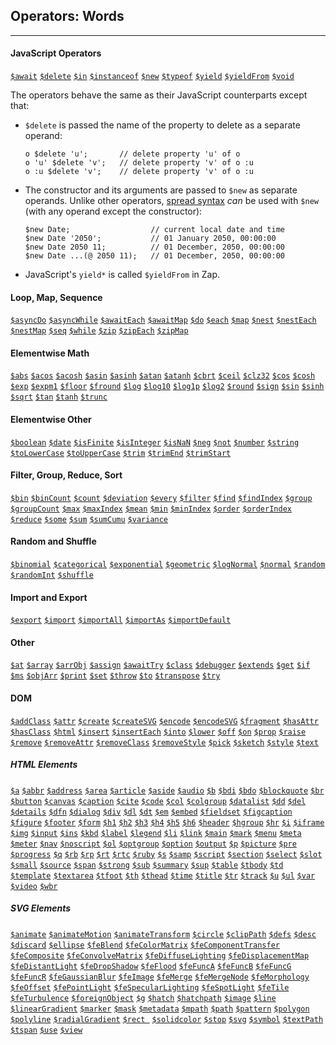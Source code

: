## Operators: Words

---

#### JavaScript Operators

[`$await`](https://developer.mozilla.org/en-US/docs/Web/JavaScript/Reference/Operators/await) [`$delete`](https://developer.mozilla.org/en-US/docs/Web/JavaScript/Reference/Operators/delete) [`$in`](https://developer.mozilla.org/en-US/docs/Web/JavaScript/Reference/Operators/in) [`$instanceof`](https://developer.mozilla.org/en-US/docs/Web/JavaScript/Reference/Operators/instanceof) [`$new`](https://developer.mozilla.org/en-US/docs/Web/JavaScript/Reference/Operators/new) [`$typeof`](https://developer.mozilla.org/en-US/docs/Web/JavaScript/Reference/Operators/typeof) [`$yield`](https://developer.mozilla.org/en-US/docs/Web/JavaScript/Reference/Operators/yield) [`$yieldFrom`](https://developer.mozilla.org/en-US/docs/Web/JavaScript/Reference/Operators/yield*) [`$void`](https://developer.mozilla.org/en-US/docs/Web/JavaScript/Reference/Operators/void)   

The operators behave the same as their JavaScript counterparts except that:

  * `$delete` is passed the name of the property to delete as a separate operand:

    ```
    o $delete 'u';       // delete property 'u' of o
    o 'u' $delete 'v';   // delete property 'v' of o :u
    o :u $delete 'v';    // delete property 'v' of o :u
    ```
  
  * The constructor and its arguments are passed to `$new` as separate operands. Unlike other operators, [spread syntax](?Spread) _can_ be used with `$new` (with any operand except the constructor):

    ```
    $new Date;                  // current local date and time
    $new Date '2050';           // 01 January 2050, 00:00:00
    $new Date 2050 11;          // 01 December, 2050, 00:00:00
    $new Date ...(@ 2050 11);   // 01 December, 2050, 00:00:00
    ```

  * JavaScript's `yield*` is called `$yieldFrom` in Zap.

#### Loop, Map, Sequence

[`$asyncDo`](?Generators#do-and-while) [`$asyncWhile`](?Generators#do-and-while) 
[`$awaitEach`](?Loops#async-loops) [`$awaitMap`](?Loops#async-loops)  [`$do`](?Generators#do-and-while) [`$each`](?Loops)  [`$map`](?Loops) [`$nest`](?Generators#nest) [`$nestEach`](?Loops#nested-loops) [`$nestMap`](?Loops#nested-loops) [`$seq`](?Generators#seq) [`$while`](?Generators#do-and-while) [`$zip`](?Generators#zip) [`$zipEach`](?Loops#zipped-loops) [`$zipMap`](?Loops#zipped-loops) 

#### Elementwise Math

[`$abs`](?Elementwise) [`$acos`](?Elementwise) [`$acosh`](?Elementwise) [`$asin`](?Elementwise) [`$asinh`](?Elementwise) [`$atan`](?Elementwise) [`$atanh`](?Elementwise) [`$cbrt`](?Elementwise) [`$ceil`](?Elementwise) [`$clz32`](?Elementwise) [`$cos`](?Elementwise) [`$cosh`](?Elementwise) [`$exp`](?Elementwise) [`$expm1`](?Elementwise) [`$floor`](?Elementwise) [`$fround`](?Elementwise) [`$log`](?Elementwise) [`$log10`](?Elementwise) [`$log1p`](?Elementwise)  [`$log2`](?Elementwise) [`$round`](?Elementwise) [`$sign`](?Elementwise) [`$sin`](?Elementwise) [`$sinh`](?Elementwise) [`$sqrt`](?Elementwise) [`$tan`](?Elementwise) [`$tanh`](?Elementwise) [`$trunc`](?Elementwise)

#### Elementwise Other

[`$boolean`](?Elementwise) [`$date`](?Elementwise) [`$isFinite`](?Elementwise) [`$isInteger`](?Elementwise) [`$isNaN`](?Elementwise) [`$neg`](?Elementwise) [`$not`](?Elementwise) [`$number`](?Elementwise) [`$string`](?Elementwise) [`$toLowerCase`](?Elementwise) [`$toUpperCase`](?Elementwise) [`$trim`](?Elementwise) [`$trimEnd`](?Elementwise) [`$trimStart`](?Elementwise)   

#### Filter, Group, Reduce, Sort

[`$bin`](?Order-and-Bin#bin)  [`$binCount`](?Order-and-Bin#bin) [`$count`](?Reduce#count) [`$deviation`](?Reduce#sum) [`$every`](?Reduce#every) [`$filter`](?Filter-and-Group#filter)  [`$find`](?Reduce#find) [`$findIndex`](?Reduce#find) [`$group`](?Filter-and-Group#group) [`$groupCount`](?Filter-and-Group#group) [`$max`](?Reduce#min) [`$maxIndex`](?Reduce#min) [`$mean`](?Reduce#sum) [`$min`](?Reduce#min) [`$minIndex`](?Reduce#min) [`$order`](?Order-and-Bin#order) [`$orderIndex`](?Order-and-Bin#order) [`$reduce`](?Reduce) [`$some`](?Reduce#every) [`$sum`](?Reduce#sum) [`$sumCumu`](?Reduce#sum-cumu) [`$variance`](?Reduce#sum)

#### Random and Shuffle
[`$binomial`](?Random-and-Shuffle#binomial) [`$categorical`](?Random-and-Shuffle#categorical) [`$exponential`](?Random-and-Shuffle#exponential) [`$geometric`](?Random-and-Shuffle#geometric) [`$logNormal`](?Random-and-Shuffle#log-normal) [`$normal`](?Random-and-Shuffle#normal) [`$random`](?Random-and-Shuffle#random) [`$randomInt`](?Random-and-Shuffle#random-int) [`$shuffle`](?Random-and-Shuffle#shuffle)

#### Import and Export
[`$export`](?Import-and-Export#export) [`$import`](?Import-and-Export#import) [`$importAll`](?Import-and-Export#import-all)  [`$importAs`](?Import-and-Export#import-as) [`$importDefault`](?Import-and-Export#import-default)

#### Other

[`$at`](?Get-Property#at) [`$array`](?Spread#array)  [`$arrObj`](?Tabular-Data#array-of-objects) [`$assign`](?Set-Property#copy-properties) [`$awaitTry`](?Errors) [`$class`](?Object-Oriented-Programming#extends-example) [`$debugger`](?Print-and-Debug#debugger) [`$extends`](?Object-Oriented-Programming#extends-example) [`$get`](?Get-Property#get) [`$if`](?Conditional) [`$ms`](?Print-and-Debug#ms) [`$objArr`](?Tabular-Data#object-of-arrays) [`$print`](?Print-and-Debug#print) [`$set`](?Set-Property#set) [`$throw`](?Errors) [`$to`](?Set-Property#to) [`$transpose`](?Tabular-Data#transpose) [`$try`](?Errors)

#### DOM

[`$addClass`](?DOM#add-class) [`$attr`](?DOM#attr) [`$create`](?DOM#create) [`$createSVG`](?DOM#create) [`$encode`](?DOM#encode) [`$encodeSVG`](?DOM#encode) [`$fragment`](?DOM#fragment) [`$hasAttr`](?DOM#has-attr) [`$hasClass`](?DOM#has-attr) [`$html`](?DOM#html) [`$insert`](?DOM#insert) [`$insertEach`](?DOM#insert-each) [`$into`](?DOM#into) [`$lower`](?DOM#lower) [`$off`](?DOM#on) [`$on`](?DOM#on) [`$prop`](?DOM#attr) [`$raise`](?DOM#lower) [`$remove`](?DOM#remove) [`$removeAttr`](?DOM#remove-attr) [`$removeClass`](?DOM#add-class) [`$removeStyle`](?DOM#remove-attr)  [`$pick`](?DOM#pick) [`$sketch`](?DOM#sketch) [`$style`](?DOM#attr) [`$text`](?DOM#html)

##### HTML Elements

[`$a`](?DOM#create-convenience) [`$abbr`](?DOM#create-convenience) [`$address`](?DOM#create-convenience) [`$area`](?DOM#create-convenience) [`$article`](?DOM#create-convenience) [`$aside`](?DOM#create-convenience) [`$audio`](?DOM#create-convenience) [`$b`](?DOM#create-convenience) [`$bdi`](?DOM#create-convenience) [`$bdo`](?DOM#create-convenience) [`$blockquote`](?DOM#create-convenience) [`$br`](?DOM#create-convenience) [`$button`](?DOM#create-convenience) [`$canvas`](?DOM#create-convenience) [`$caption`](?DOM#create-convenience) [`$cite`](?DOM#create-convenience) [`$code`](?DOM#create-convenience) [`$col`](?DOM#create-convenience) [`$colgroup`](?DOM#create-convenience) [`$datalist`](?DOM#create-convenience) [`$dd`](?DOM#create-convenience) [`$del`](?DOM#create-convenience) [`$details`](?DOM#create-convenience) [`$dfn`](?DOM#create-convenience) [`$dialog`](?DOM#create-convenience) [`$div`](?DOM#create-convenience) [`$dl`](?DOM#create-convenience) [`$dt`](?DOM#create-convenience) [`$em`](?DOM#create-convenience) [`$embed`](?DOM#create-convenience) [`$fieldset`](?DOM#create-convenience) [`$figcaption`](?DOM#create-convenience) [`$figure`](?DOM#create-convenience) [`$footer`](?DOM#create-convenience) [`$form`](?DOM#create-convenience) [`$h1`](?DOM#create-convenience) [`$h2`](?DOM#create-convenience) [`$h3`](?DOM#create-convenience) [`$h4`](?DOM#create-convenience) [`$h5`](?DOM#create-convenience) [`$h6`](?DOM#create-convenience) [`$header`](?DOM#create-convenience) [`$hgroup`](?DOM#create-convenience) [`$hr`](?DOM#create-convenience) [`$i`](?DOM#create-convenience) [`$iframe`](?DOM#create-convenience) [`$img`](?DOM#create-convenience) [`$input`](?DOM#create-convenience) [`$ins`](?DOM#create-convenience) [`$kbd`](?DOM#create-convenience) [`$label`](?DOM#create-convenience) [`$legend`](?DOM#create-convenience) [`$li`](?DOM#create-convenience) [`$link`](?DOM#create-convenience) [`$main`](?DOM#create-convenience) [`$mark`](?DOM#create-convenience) [`$menu`](?DOM#create-convenience) [`$meta`](?DOM#create-convenience) [`$meter`](?DOM#create-convenience) [`$nav`](?DOM#create-convenience) [`$noscript`](?DOM#create-convenience) [`$ol`](?DOM#create-convenience) [`$optgroup`](?DOM#create-convenience) [`$option`](?DOM#create-convenience) [`$output`](?DOM#create-convenience) [`$p`](?DOM#create-convenience) [`$picture`](?DOM#create-convenience) [`$pre`](?DOM#create-convenience) [`$progress`](?DOM#create-convenience) [`$q`](?DOM#create-convenience) [`$rb`](?DOM#create-convenience) [`$rp`](?DOM#create-convenience) [`$rt`](?DOM#create-convenience) [`$rtc`](?DOM#create-convenience) [`$ruby`](?DOM#create-convenience) [`$s`](?DOM#create-convenience) [`$samp`](?DOM#create-convenience) [`$script`](?DOM#create-convenience) [`$section`](?DOM#create-convenience) [`$select`](?DOM#create-convenience) [`$slot`](?DOM#create-convenience) [`$small`](?DOM#create-convenience) [`$source`](?DOM#create-convenience) [`$span`](?DOM#create-convenience) [`$strong`](?DOM#create-convenience) [`$sub`](?DOM#create-convenience) [`$summary`](?DOM#create-convenience) [`$sup`](?DOM#create-convenience) [`$table`](?DOM#create-convenience) [`$tbody`](?DOM#create-convenience) [`$td`](?DOM#create-convenience) [`$template`](?DOM#create-convenience) [`$textarea`](?DOM#create-convenience) [`$tfoot`](?DOM#create-convenience) [`$th`](?DOM#create-convenience) [`$thead`](?DOM#create-convenience) [`$time`](?DOM#create-convenience) [`$title`](?DOM#create-convenience) [`$tr`](?DOM#create-convenience) [`$track`](?DOM#create-convenience) [`$u`](?DOM#create-convenience) [`$ul`](?DOM#create-convenience) [`$var`](?DOM#create-convenience) [`$video`](?DOM#create-convenience) [`$wbr`](?DOM#create-convenience)

##### SVG Elements

[`$animate`](?DOM#create-convenience) [`$animateMotion`](?DOM#create-convenience) [`$animateTransform`](?DOM#create-convenience) [`$circle`](?DOM#create-convenience) [`$clipPath`](?DOM#create-convenience) [`$defs`](?DOM#create-convenience) [`$desc`](?DOM#create-convenience) [`$discard`](?DOM#create-convenience) [`$ellipse`](?DOM#create-convenience) [`$feBlend`](?DOM#create-convenience) [`$feColorMatrix`](?DOM#create-convenience) [`$feComponentTransfer`](?DOM#create-convenience) [`$feComposite`](?DOM#create-convenience) [`$feConvolveMatrix`](?DOM#create-convenience) [`$feDiffuseLighting`](?DOM#create-convenience) [`$feDisplacementMap`](?DOM#create-convenience) [`$feDistantLight`](?DOM#create-convenience) [`$feDropShadow`](?DOM#create-convenience) [`$feFlood`](?DOM#create-convenience) [`$feFuncA`](?DOM#create-convenience) [`$feFuncB`](?DOM#create-convenience) [`$feFuncG`](?DOM#create-convenience) [`$feFuncR`](?DOM#create-convenience) [`$feGaussianBlur`](?DOM#create-convenience) [`$feImage`](?DOM#create-convenience) [`$feMerge`](?DOM#create-convenience) [`$feMergeNode`](?DOM#create-convenience) [`$feMorphology`](?DOM#create-convenience) [`$feOffset`](?DOM#create-convenience) [`$fePointLight`](?DOM#create-convenience) [`$feSpecularLighting`](?DOM#create-convenience) [`$feSpotLight`](?DOM#create-convenience) [`$feTile`](?DOM#create-convenience) [`$feTurbulence`](?DOM#create-convenience) [`$foreignObject`](?DOM#create-convenience) [`$g`](?DOM#create-convenience) [`$hatch`](?DOM#create-convenience) [`$hatchpath`](?DOM#create-convenience) [`$image`](?DOM#create-convenience) [`$line`](?DOM#create-convenience) [`$linearGradient`](?DOM#create-convenience) [`$marker`](?DOM#create-convenience) [`$mask`](?DOM#create-convenience) [`$metadata`](?DOM#create-convenience) [`$mpath`](?DOM#create-convenience) [`$path`](?DOM#create-convenience) [`$pattern`](?DOM#create-convenience) [`$polygon`](?DOM#create-convenience) [`$polyline`](?DOM#create-convenience) [`$radialGradient`](?DOM#create-convenience) [`$rect `](?DOM#create-convenience) [`$solidcolor`](?DOM#create-convenience) [`$stop`](?DOM#create-convenience) [`$svg`](?DOM#create-convenience) [`$symbol`](?DOM#create-convenience) [`$textPath`](?DOM#create-convenience) [`$tspan`](?DOM#create-convenience) [`$use`](?DOM#create-convenience) [`$view`](?DOM#create-convenience)
